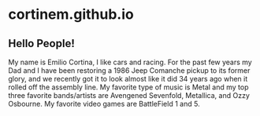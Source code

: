# cortinem.github.io

## Hello People! 

My name is Emilio Cortina, I like cars and racing. For the past few years my Dad and I have been restoring a 1986 Jeep Comanche pickup to its former glory, and we recently got it to look almost like it did 34 years ago when it rolled off the assembly line. 
My favorite type of music is Metal and my top three favorite bands/artists are Avengened Sevenfold, Metallica, and Ozzy Osbourne. 
My favorite video games are BattleField 1 and 5.  

<!--- http://felixhayashi.github.io/ReadmeGalleryCreatorForGitHub/ <- gallery creator 



## The truck, the myth, the legend.... 

Here's a picture of my Jeep with its color matched security gaurd, Oakley.(security gaurd not included) 
![image](https://user-images.githubusercontent.com/70117485/91894004-fcc5e800-ec62-11ea-84a0-08e45ed2b2cf.JPG)
